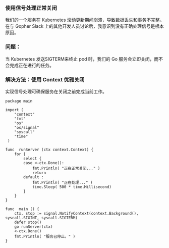 

### 使用信号处理正常关闭
我们的一个服务在 Kubernetes 滚动更新期间崩溃，导致数据丢失和事务不完整。在与 Gopher Slack 上的其他开发人员讨论后，我意识到没有正确处理信号是根本原因。

### 问题：
当 Kubernetes 发送SIGTERM来终止 pod 时，我们的 Go 服务会立即关闭，而不会完成正在进行的任务。

### 解决方法：使用 Context 优雅关闭
实现信号处理可确保服务在关闭之前完成当前工作。

```
package main 

import ( 
    "context" 
    "fmt" 
    "os" 
    "os/signal" 
    "syscall" 
    "time"
 ) 

func  runServer (ctx context.Context) { 
    for { 
        select { 
        case <-ctx.Done(): 
            fmt.Println( "正在正常关闭..." ) 
            return 
        default : 
            fmt.Println( "正在处理..." ) 
            time.Sleep( 500 * time.Millisecond) 
        } 
    } 
} 

func  main () { 
    ctx, stop := signal.NotifyContext(context.Background(), syscall.SIGINT, syscall.SIGTERM) 
    defer stop() 
    go runServer(ctx) 
    <-ctx.Done() 
    fmt.Println( "服务已停止。" ) 
}
```